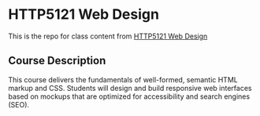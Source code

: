 # HTTP5121 Web Design

This is the repo for class content from [HTTP5121 Web Design](https://mediaarts.humber.ca/programs/web-development.html)

## Course Description
This course delivers the fundamentals of well-formed, semantic HTML markup and CSS. Students will design and build responsive web interfaces based on mockups that are optimized for accessibility and search engines (SEO).
